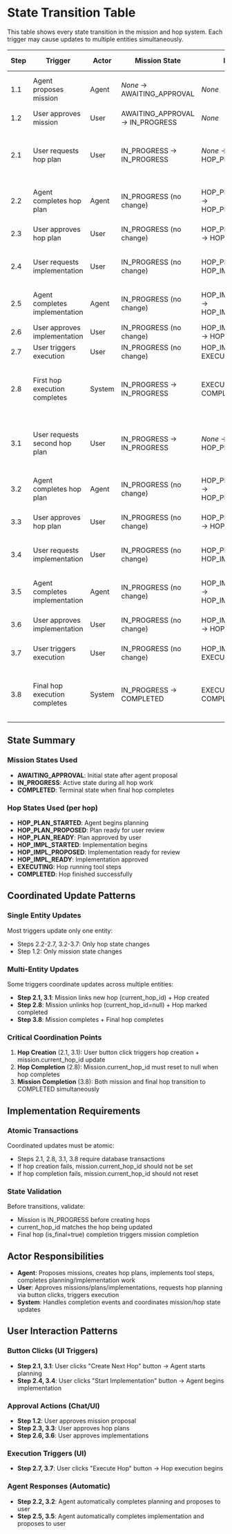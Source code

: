 # State Transition Table

This table shows every state transition in the mission and hop system. Each trigger may cause updates to multiple entities simultaneously.

| Step | Trigger | Actor | Mission State | Hop State | Entity Updates | Notes |
|------|---------|-------|---------------|-----------|----------------|-------|
| 1.1 | Agent proposes mission | Agent | *None* → AWAITING_APPROVAL | *None* | Mission created | Mission created with input/output assets |
| 1.2 | User approves mission | User | AWAITING_APPROVAL → IN_PROGRESS | *None* | Mission updated | Mission ready for hop work |
| 2.1 | User requests hop plan | User | IN_PROGRESS → IN_PROGRESS | *None* → HOP_PLAN_STARTED | Mission: current_hop_id set<br>Hop #1: created and linked | User clicks button, agent creates hop |
| 2.2 | Agent completes hop plan | Agent | IN_PROGRESS (no change) | HOP_PLAN_STARTED → HOP_PLAN_PROPOSED | Hop #1 updated | Agent finishes planning, proposes to user |
| 2.3 | User approves hop plan | User | IN_PROGRESS (no change) | HOP_PLAN_PROPOSED → HOP_PLAN_READY | Hop #1 updated | Plan approved, ready for implementation |
| 2.4 | User requests implementation | User | IN_PROGRESS (no change) | HOP_PLAN_READY → HOP_IMPL_STARTED | Hop #1 updated | User clicks button, agent starts implementing |
| 2.5 | Agent completes implementation | Agent | IN_PROGRESS (no change) | HOP_IMPL_STARTED → HOP_IMPL_PROPOSED | Hop #1 updated | Agent finishes implementation, proposes to user |
| 2.6 | User approves implementation | User | IN_PROGRESS (no change) | HOP_IMPL_PROPOSED → HOP_IMPL_READY | Hop #1 updated | Implementation approved |
| 2.7 | User triggers execution | User | IN_PROGRESS (no change) | HOP_IMPL_READY → EXECUTING | Hop #1 updated | Hop execution begins |
| 2.8 | First hop execution completes | System | IN_PROGRESS → IN_PROGRESS | EXECUTING → COMPLETED | Mission: current_hop_id reset to null<br>Hop #1: marked completed | Hop done, mission ready for next hop |
| 3.1 | User requests second hop plan | User | IN_PROGRESS → IN_PROGRESS | *None* → HOP_PLAN_STARTED | Mission: current_hop_id set<br>Hop #2: created and linked | User clicks button, agent creates second hop |
| 3.2 | Agent completes hop plan | Agent | IN_PROGRESS (no change) | HOP_PLAN_STARTED → HOP_PLAN_PROPOSED | Hop #2 updated | Agent finishes planning, proposes to user |
| 3.3 | User approves hop plan | User | IN_PROGRESS (no change) | HOP_PLAN_PROPOSED → HOP_PLAN_READY | Hop #2 updated | Plan approved, ready for implementation |
| 3.4 | User requests implementation | User | IN_PROGRESS (no change) | HOP_PLAN_READY → HOP_IMPL_STARTED | Hop #2 updated | User clicks button, agent starts implementing |
| 3.5 | Agent completes implementation | Agent | IN_PROGRESS (no change) | HOP_IMPL_STARTED → HOP_IMPL_PROPOSED | Hop #2 updated | Agent finishes implementation, proposes to user |
| 3.6 | User approves implementation | User | IN_PROGRESS (no change) | HOP_IMPL_PROPOSED → HOP_IMPL_READY | Hop #2 updated | Final implementation approved |
| 3.7 | User triggers execution | User | IN_PROGRESS (no change) | HOP_IMPL_READY → EXECUTING | Hop #2 updated | Final hop execution begins |
| 3.8 | Final hop execution completes | System | IN_PROGRESS → COMPLETED | EXECUTING → COMPLETED | Mission: marked completed<br>Hop #2: marked completed | Mission completes when final hop done |

## State Summary

### Mission States Used
- **AWAITING_APPROVAL**: Initial state after agent proposal
- **IN_PROGRESS**: Active state during all hop work
- **COMPLETED**: Terminal state when final hop completes

### Hop States Used (per hop)
- **HOP_PLAN_STARTED**: Agent begins planning
- **HOP_PLAN_PROPOSED**: Plan ready for user review
- **HOP_PLAN_READY**: Plan approved by user
- **HOP_IMPL_STARTED**: Implementation begins
- **HOP_IMPL_PROPOSED**: Implementation ready for review
- **HOP_IMPL_READY**: Implementation approved
- **EXECUTING**: Hop running tool steps
- **COMPLETED**: Hop finished successfully

## Coordinated Update Patterns

### Single Entity Updates
Most triggers update only one entity:
- Steps 2.2-2.7, 3.2-3.7: Only hop state changes
- Step 1.2: Only mission state changes

### Multi-Entity Updates  
Some triggers coordinate updates across multiple entities:
- **Step 2.1, 3.1**: Mission links new hop (current_hop_id) + Hop created
- **Step 2.8**: Mission unlinks hop (current_hop_id=null) + Hop marked completed  
- **Step 3.8**: Mission completes + Final hop completes

### Critical Coordination Points
1. **Hop Creation** (2.1, 3.1): User button click triggers hop creation + mission.current_hop_id update
2. **Hop Completion** (2.8): Mission.current_hop_id must reset to null when hop completes
3. **Mission Completion** (3.8): Both mission and final hop transition to COMPLETED simultaneously

## Implementation Requirements

### Atomic Transactions
Coordinated updates must be atomic:
- Steps 2.1, 2.8, 3.1, 3.8 require database transactions
- If hop creation fails, mission.current_hop_id should not be set
- If hop completion fails, mission.current_hop_id should not reset

### State Validation  
Before transitions, validate:
- Mission is IN_PROGRESS before creating hops
- current_hop_id matches the hop being updated
- Final hop (is_final=true) completion triggers mission completion

## Actor Responsibilities

- **Agent**: Proposes missions, creates hop plans, implements tool steps, completes planning/implementation work
- **User**: Approves missions/plans/implementations, requests hop planning via button clicks, triggers execution  
- **System**: Handles completion events and coordinates mission/hop state updates

## User Interaction Patterns

### Button Clicks (UI Triggers)
- **Step 2.1, 3.1**: User clicks "Create Next Hop" button → Agent starts planning
- **Step 2.4, 3.4**: User clicks "Start Implementation" button → Agent begins implementation

### Approval Actions (Chat/UI)
- **Step 1.2**: User approves mission proposal
- **Step 2.3, 3.3**: User approves hop plans
- **Step 2.6, 3.6**: User approves implementations

### Execution Triggers (UI)
- **Step 2.7, 3.7**: User clicks "Execute Hop" button → Hop execution begins

### Agent Responses (Automatic)
- **Step 2.2, 3.2**: Agent automatically completes planning and proposes to user
- **Step 2.5, 3.5**: Agent automatically completes implementation and proposes to user